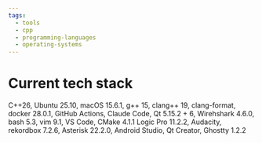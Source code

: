 ```yaml
---
tags:
  - tools
  - cpp
  - programming-languages
  - operating-systems
---
```


# Current tech stack

C++26,
Ubuntu 25.10,
macOS 15.6.1,
g++ 15,
clang++ 19,
clang-format,
docker 28.0.1,
GitHub Actions,
Claude Code,
Qt 5.15.2 + 6,
Wirehshark 4.6.0,
bash 5.3,
vim 9.1,
VS Code,
CMake 4.1.1
Logic Pro 11.2.2,
Audacity,
rekordbox 7.2.6,
Asterisk 22.2.0,
Android Studio,
Qt Creator,
Ghostty 1.2.2

